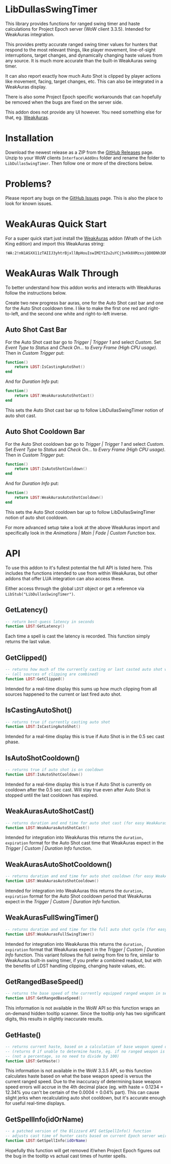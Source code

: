 # LibDullasSwingTimer
This library provides functions for ranged swing timer and haste calculations for Project Epoch server (WoW client 3.3.5). Intended for WeakAuras integration.

This provides pretty accurate ranged swing timer values for hunters that respond to the most relevant things, like player movement, line-of-sight interruptions, target changes, and dynamically changing haste values from any source. It is much more accurate than the built-in WeakAuras swing timer.

It can also report exactly how much Auto Shot is clipped by player actions like movement, facing, target changes, etc. This can also be integrated in a WeakAuras display.

There is also some Project Epoch specific workarounds that can hopefully be removed when the bugs are fixed on the server side.

This addon does not provide any UI however. You need something else for that, eg. [WeakAuras](https://felbite.com/addon/4703-weakauras/).

# Installation
Download the newest release as a ZIP from the [GitHub Releases](https://github.com/uffefl/LibDullasSwingTimer/releases) page. Unzip to your WoW clients `Interface\AddOns` folder and rename the folder to `LibDullasSwingTimer`. Then follow one or more of the directions below.

# Problems?

Please report any bugs on the [GitHub Issues](https://github.com/uffefl/LibDullasSwingTimer/issues) page. This is also the place to look for known issues.

# WeakAuras Quick Start
For a super quick start just install the [WeakAuras](https://felbite.com/addon/4703-weakauras/) addon (Wrath of the Lich King edition) and import this WeakAuras string:

```
!WA:2!nN1ASXX11zTAIIJ3yhtrBjxllBpHouIswIMIYI2u2uYCj3vKk8XMzxsjQO0DNh3DNrC5mJNzwkUm(rcJJdtQJBIsZJ6KwzqKG06Q0cSvPjfOjXq1nPTOc4ywu78oi0b9xbWa6hfW)lNZ9o7WHslPuT7p6iGLZCVN79EUNVVZJ7vjMSvFLhQZU6SRwNPvJwnw8ExwtvFAdph3bCQ44DCjjPSsD15HCBv3XoWZPsfMXaMwvm8y2Z7Uvfv7Ymd5CN1YUS8iSsbUTUMMuSkBgCLbDS3DG8OoZYeY0sSg4s4nqflxxMHBlzQwPs4yZBndZ7k8Pt2Y2WsxnWXBfnhpdMxQqL0TLuvSMFEvpd58oovcSC9MB8sL8zbj0esA6vt0WiTSKhRSLJD(AUmLYEovDxsisoR5zBzPah9zzE(OaVVzpDDrpcBqIejK6UQLr9t17u9CYtmv6AZ4P4RRwHj5PQhGJWVhf)avVGKPSSTcsQvc)JVzYfc8SkxgN0DSlVWxFULmyAvlvIucVHsps2mtmsQasJuR6P29c(USkvg2Wp5k(v1yZYSdYHsBnx9cd0FU8fYLVFL8PQIlIMBf1AmpfB1zy(jv4IQnetTsGz0qZ6XWHQKlB6rg5CvTdvHKHB70gLzUBn3tuv1JjZT7NW0kGDjrVcJ2nxx1w30XlRJfo9dKES8PvoNpRsjEdWbAZYW9UgehRQV8AaEo4LQIJQrMu(O9D7kZufHNKPWnO(2HEsQOJJXNEtlaTK2b0R1l5HBNCbEQbQsxrS0zOMiZLwUbusNESLvRgGnpUl3WNmePg2g1wPRGkfZZwTYKcK0Aj0uOWrD)KNt12AgvAu9a3vgqoLTJn7smvFAbz2LdmVPLnqqGKOabjE(mK0B4VajdPbqQuZOAzJJfsbdCtWGqAid(6DF1TSenoRqf0YUKJNyHtQHDuYQCYw1F5f7AjFxvVPpHLrG52Ue)DHr)KjG(sc3wcOl4alZBxXjGp(eUBDnFpQJblv)tKFC4pc3tjH7ojSJKWohBxW98)aYA6v9dCMb2l8aW9dFO6Ip5BnnKUgu1FHQ(SceBQi0r9yah0oSRveIpyOfXTNsvT5K9o2tspwqvpB5rgmx(dFcM609Jc53F1aNCMobdGoIgoNLKJzBaTLeY6EWydwgFIpbdVoJKRCMQ2gfv0nz6tRv11qnGb7ozkQvnpoFdUx4(G9LSUHL)z4RXSSUvTR5Uvv(75fCEYqDHnTKfA(lO3iWMeCulOB4alOPg6Pp0rFRNH)GVCE65LKKqhwF0wHwbMzCuAQeWJF4TdYlJumkMjfrX2iSbeXzIgwSLReyPpDbnKJBuygup6U)bheK9qPOoUeV3gbTeYgBfDBbP7oe7rVqfojT4kCzcmXFTz((BX925nGXd0zZGos8fXR)GjvRuLvNmIbS5WPJzUexq91UvLsm0rFZp99(kBAtBsOlHXlti(kCSUDmm5AvcxJtpGQFasvsP6D6jgE)R(1(ZrwhXWM1Y3c3YMRSwDRTd0vDElI9sFIpMXYZZXZCz(hEn46AMmk3WDcp0KNJ2f8agfHEPafWdZ)9r2LMpU2vyAdnbfAIA7qupRWbQuKnNGEOSBl4u0VXzqonZGzmQ6CMWHLUYQaxuO(ePiwI5vpalBtOfpkinYwG(5HqqhEYVVryGJT4w14gxfjnE6H5KoNAfxtvESJSI(sjj(7Xc7ldsANt6PJ8pC9Ck7HW6(K5zu2NSbRsGQWRPIdoRY2oNvUp5JXcix1oI3tJOx7tMnNRL4Du0RJBkoFIjXQu0mi)y9j3LCGjZM3tmxwrEoQb02gBTf5wXvlAH6evrrS3oiZwbM9SDAzexFj8ghHyODUAO6p6b)yX3Vy8)9vi6Fb4UUXMcxHC8eMyi2oAlxat1OMmT5AlAhrJwgdxiZh3A2rHZe)p7vgRbQRde1NyPRGUG261ITCJiAj0SVQKNLIIV6Eb5iK08y7xJSrUUO8ZOoxhDVpXO3B069GrarSXgPlRo(9UkG9Gcvi2MtF6oxBKI4dTjYf5K2WM8anwZ9Ifa2Kbe6JJIhJUTFo)8inBEfSMk(SnCUkP2qIgemsGdpbp4)KcXcnPX6ip(A2gluZ7MkZBTPFeCzCz4Xx4UJfrp6SK3SWdUMKcV5eTwlrRZLqJhCILimvVWtUFjQaG1glqdd)GkcCWZXt54BH5PhjDM8W2QRzCkD7rpz1dKotQ5DCMjrDESQH4b76ZlmEBQmOTxuGquH4sI0p5fsa(k8plc3ovWQysSmmy2kPhnB(PGhfEm45Lu40I3gludEpWXt6zztv5I5ciflNtvpD2o3uDhpluDfj6BDOXvg(uJpw((hPWWJnzALCPHHscdNeU1FV0IDbF4TbJKa(tHdgwIcmAcymyC4z4rpHD(cIQpqZiwfb8rafQ4dEriDa5XS3WeUhEdkh4gPEc4eWjlctbNcYve(OWPdlca(yWFmEqfEDlHj(hXPSL(MHcxytqXOC(IO3xvrCy0B4tjbpRe8PXf45KGpJeSi8zHpxeLa(tKGNpKjaF(gKa4fKU2cab1MwlbOzc6H1nauTcaBXwGski3ymSMaWeSsaNXeqqTYwGzaBWXeCPP6(4pXYvdprcWd8HatOkMvfMTp4SMaQy1OeMW8xDIs4Jdpzu6r4PGYWttzaHpHjV2XDDodNcclNjKDZWo2o8nnP6j)KyApybQmj4wFk4lOOm8XgIOXdMvrFGrlzxT6yWxkb8N1h8LHVc8vf24VgQy)5cIj8IWxh(gVnYejcjrd3csdH)ct4VCNBco)sRs2cjz9L8gGJrv4U4T72QhJkihlbOGdwVoDaX2ES(qo25I6OBm2frwAWsiSK4JiXHOJTr0XE(FfDeR3rqfxsyVgdZWSzSg3U3WACdltQXSiMHLP4orQQGr3WPHCyeu6RI9sqH6XLWdL2GoT3vPtC4ptikhI98F7noU)IkJLgDSjWV5(cx)J40GyGNuHaYVa8fPWdRdvWKtfiW)9ggwIOei7Jycfr20udMzpSbE4hz2hUmCE4LcPcId1Sd6CncobTsrhnQ5Cc4VIyaKX7VgE5Mb8yaic4jZ8eWFdCbe6GVd3Itw))2IeLajhVJn99EnM(14YHBDIwh)8AHwYMxt510Y1KRH7xcFlYwsg7qZ)2QpqVZF8hPNtoP)4NHGLyGWnfA9jO4fH)UgqfIeOt35HVDO5)tyU4UXAJdQyzZsngEyzsZPdArx9aLfQT2Tx23ufdopL4mdi8GaJRCmzkio8Bb3cunfHFLWTLWO0OeIm0qhReDshEztPixL4uayNFaeHF9iGSnci3dhQNyZWfC)XxL)NOylDXnlfReUW7AQJOseBiYJjFG1PKxmRz5ofQEhT1q82nKNXVT9fn89kFGU6QR9SMsxUoZqNDxso2uisWL1D)BqKK4BGJ0fFan4UiZMy1H5crMR7D3uGq8IcHhgRF6WRFiGuLCSdCBjJN18YFKQQg0T2iNpp847G7uSbXHwGgjvp2T3uv0o8fivi96Kc6Le0skQ(i4wFB37F95yUEmDl66FKCFG1xkJA4rdWtvhyIh3YelXOg09c5hplpb3sLSMJzW5Hp7T4rhc0QunmexdpO33cN1XZ4eEQUlCIWxA4qDBNEtKR42QNEp9m0bpK7z7sZadAvxStw9gffozkREBelUlOo83d3Ac4FPgCB8BDLhM7Fib89qM(3h(hVwVbrDwHxWdNieMxJxM1JEJKxJU5p(v)WV5hXPbJU3gZM6tfDoZn4yMnBAJPdrNB5iYcs8jxn7xSc6OWV)tWp4Ddlf(HWp6gGscVYDcxcjyW)m8DXWyVQepy))g8Vd)KN9wG)1yy)ndxST2JGBmDehTN3iZJOPR1rVdFCEa()JyGmCzbaFFWMJUqDq6WxA8jYlpEgzL(h7yP14)oOYOPhjDA49d3cCNsIcO(aMW(HornBRqRB5DUz4oekeL(eJYVgM0oqM0ZfMK8dsaprMiKy3RgIfbdImIabT76MF1Vqs4isnmep4nJwHJR1)ew7X7m2tngTVF8KeDgTbBGD)4jjIVhAlgz4Xst63fHxJJbBe5VtuL)XO62oxx7OU4)MGbO7jKuxf(Ld22bpe0UgEiVYSaCBXpLhVdtYnz3jxH)XAkDuW7WjVeFYBh(PqhU3Xe2wb4KRsx3pZZcJgO7tIUc)CJbbQ6tRIhlTOOWHywZ2xIFjM8RLV4ve)nA9A9i08RjAT1U4MArLh)FoTFDpqW2HNSyi08k3vdhaS(QxLktjzt5)VgrNh6OF3TXFsera2w9SU9ESm9wA2Hnoi5uiIK1WrajztLbUhP2CCrd9cZQ6zr2m4nuMLUOseR80nj8WhLCfAfCBH)KiXcUEKnlOgCzIvHKpESY)RgXkt0CQs4THFvuf415853Gtoq4fP7)mtIPJM(F(6rbGFbV5Fztqy4xve(1cOe(nRhks2X3fasyePlUWWJjIwWdon0EdnPWVf3oOz9i9bRqBR3KBb5vf)7Gl3tC7oSsRhIepugmAexgnSgVPzgfxdqVm5mgbU1YQQx9etn4zgTFcCVmEQ0x9o4psi8s00j5uWmHvMoWnPHjIXS211CWKiSbz6Q1UHQNnKXq8oeTrA4neA38adnhT5E)))D0gn(VJD(VAF2)toE9wf4psR6ZYtDDSjd8Mm9C(tEmvUt)frXJ8AJXEoY6XEG)BZq)YwN998u)Hp
```

# WeakAuras Walk Through
To better understand how this addon works and interacts with WeakAuras follow the instructions below.

Create two new progress bar auras, one for the Auto Shot cast bar and one for the Auto Shot cooldown time. I like to make the first one red and right-to-left, and the second one white and right-to-left inverse.

## Auto Shot Cast Bar

For the Auto Shot cast bar go to *Trigger | Trigger 1* and select *Custom*. Set *Event Type* to *Status* and *Check On...* to *Every Frame (High CPU usage)*. Then in *Custom Trigger* put:

```lua
function()
    return LDST:IsCastingAutoShot()
end
```

And for *Duration Info* put:

```lua
function()
    return LDST:WeakAurasAutoShotCast()
end
```

This sets the Auto Shot cast bar up to follow LibDullasSwingTimer notion of auto shot cast.

## Auto Shot Cooldown Bar

For the Auto Shot cooldown bar go to *Trigger | Trigger 1* and select *Custom*. Set *Event Type* to *Status* and *Check On...* to *Every Frame (High CPU usage)*. Then in *Custom Trigger* put:

```lua
function()
    return LDST:IsAutoShotCooldown()
end
```

And for *Duration Info* put:

```lua
function()
    return LDST:WeakAurasAutoShotCooldown()
end
```

This sets the Auto Shot cooldown bar up to follow LibDullasSwingTimer notion of auto shot cooldown.

For more advanced setup take a look at the above WeakAuras import and specifically look in the *Animations | Main | Fade | Custom Function* box.

# API
To use this addon to it's fullest potential the full API is listed here. This includes the functions intended to use from within WeakAuras, but other addons that offer LUA integration can also access these.

Either access through the global `LDST` object or get a reference via `LibStub("LibDullasSwingTimer")`.

## GetLatency()
```lua
-- return best-guess latency in seconds
function LDST:GetLatency()
```

Each time a spell is cast the latency is recorded. This function simply returns the last value.

## GetClipped()
```lua
-- returns how much of the currently casting or last casted auto shot was clipped in seconds
-- (all sources of clipping are combined)
function LDST:GetClipped()
```

Intended for a real-time display this sums up how much clipping from all sources happened to the current or last fired auto shot.

## IsCastingAutoShot()
```lua
-- returns true if currently casting auto shot
function LDST:IsCastingAutoShot()
```

Intended for a real-time display this is true if Auto Shot is in the 0.5 sec cast phase.

## IsAutoShotCooldown()
```lua
-- returns true if auto shot is on cooldown
function LDST:IsAutoShotCooldown()
```

Intended for a real-time display this is true if Auto Shot is currently on cooldown after the 0.5 sec cast. Will stay true even after Auto Shot is stopped until the last cooldown has expired.

## WeakAurasAutoShotCast()
```lua
-- returns duration and end time for auto shot cast (for easy WeakAuras integration)
function LDST:WeakAurasAutoShotCast()
```

Intended for integration into WeakAuras this returns the `duration, expiration` format for the Auto Shot cast time that WeakAuras expect in the _Trigger | Custom | Duration Info_ function.

## WeakAurasAutoShotCooldown()
```lua
-- returns duration and end time for auto shot cooldown (for easy WeakAuras integration)
function LDST:WeakAurasAutoShotCooldown()
```

Intended for integration into WeakAuras this returns the `duration, expiration` format for the Auto Shot cooldown period that WeakAuras expect in the _Trigger | Custom | Duration Info_ function.

## WeakAurasFullSwingTimer()
```lua
-- returns duration and end time for the full auto shot cycle (for easy WeakAuras integration)
function LDST:WeakAurasFullSwingTimer()
```

Intended for integration into WeakAuras this returns the `duration, expiration` format that WeakAuras expect in the _Trigger | Custom | Duration Info_ function. This variant follows the full swing from fire to fire, similar to WeakAuras built-in swing timer, if you prefer a combined readout, but with the benefits of LDST handling clipping, changing haste values, etc.

## GetRangedBaseSpeed()
```lua
-- returns the base speed of the currently equipped ranged weapon in seconds
function LDST:GetRangedBaseSpeed()
```

This information is not available in the WoW API so this function wraps an on-demand hidden tooltip scanner. Since the tooltip only has two significant digits, this results in slightly inaccurate results.

## GetHaste()
```lua
-- returns current haste, based on a calculation of base weapon speed over current speed
-- (returns 0 if unable to determine haste, eg. if no ranged weapon is equipped)
-- (not a percentage, so no need to divide by 100)
function LDST:GetHaste()
```

This information is not available in the WoW 3.3.5 API, so this function calculates haste based on what the base weapon speed is versus the current ranged speed. Due to the inaccuracy of determining base weapon speed errors will accrue in the 4th decimal place (eg. with haste = 0.1234 = 12.34% you can't be certain of the 0.0004 = 0.04% part). This can cause slight jerks when recalculating auto shot cooldown, but it's accurate enough for useful real-time displays.

## GetSpellInfo(idOrName)
```lua
-- a patched version of the Blizzard API GetSpellInfo() function
-- adjusts cast time of hunter casts based on current Epoch server weirdness
function LDST:GetSpellInfo(idOrName)
```

Hopefully this function will get removed if/when Project Epoch figures out the bug in the tooltip vs actual cast times of hunter spells.
